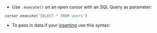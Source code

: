 - Use `.execute()` on an open cursor with an SQL Query as parameter:

```python
cursor.execute('SELECT * FROM users')
```

- To pass in data if your [inserting](insert.md) use this syntax:
```python

```
